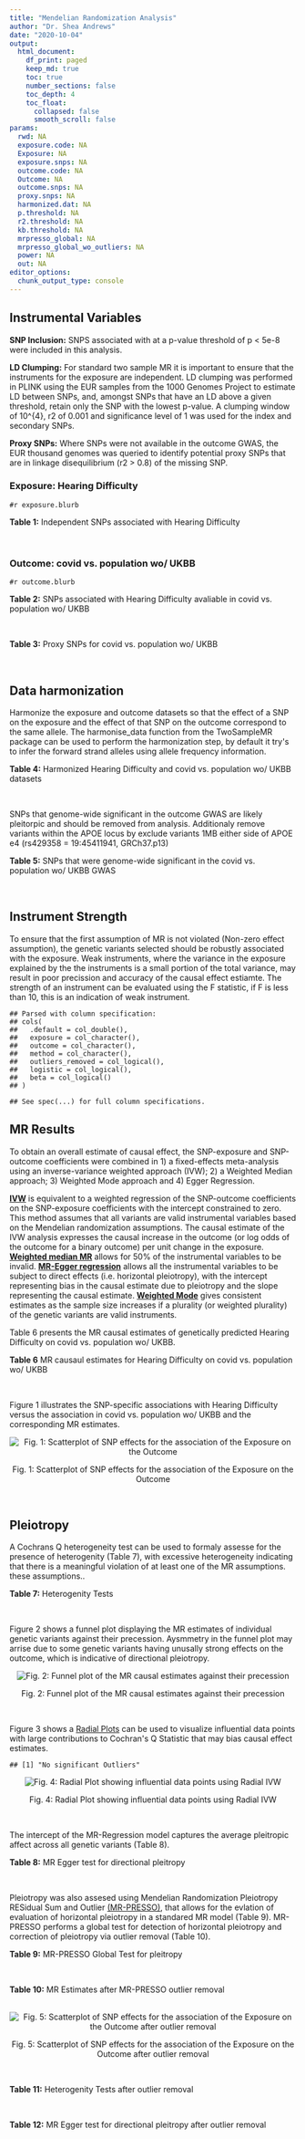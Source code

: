 ```yaml
---
title: "Mendelian Randomization Analysis"
author: "Dr. Shea Andrews"
date: "2020-10-04"
output:
  html_document:
    df_print: paged
    keep_md: true
    toc: true
    number_sections: false
    toc_depth: 4
    toc_float:
      collapsed: false
      smooth_scroll: false
params:
  rwd: NA
  exposure.code: NA
  Exposure: NA
  exposure.snps: NA
  outcome.code: NA
  Outcome: NA
  outcome.snps: NA
  proxy.snps: NA
  harmonized.dat: NA
  p.threshold: NA
  r2.threshold: NA
  kb.threshold: NA
  mrpresso_global: NA
  mrpresso_global_wo_outliers: NA
  power: NA
  out: NA
editor_options:
  chunk_output_type: console
---
```







## Instrumental Variables
**SNP Inclusion:** SNPS associated with at a p-value threshold of p < 5e-8 were included in this analysis.
<br>

**LD Clumping:** For standard two sample MR it is important to ensure that the instruments for the exposure are independent. LD clumping was performed in PLINK using the EUR samples from the 1000 Genomes Project to estimate LD between SNPs, and, amongst SNPs that have an LD above a given threshold, retain only the SNP with the lowest p-value. A clumping window of 10^{4}, r2 of 0.001 and significance level of 1 was used for the index and secondary SNPs.
<br>

**Proxy SNPs:** Where SNPs were not available in the outcome GWAS, the EUR thousand genomes was queried to identify potential proxy SNPs that are in linkage disequilibrium (r2 > 0.8) of the missing SNP.
<br>

### Exposure: Hearing Difficulty
`#r exposure.blurb`
<br>

**Table 1:** Independent SNPs associated with Hearing Difficulty
<div data-pagedtable="false">
  <script data-pagedtable-source type="application/json">
{"columns":[{"label":["SNP"],"name":[1],"type":["chr"],"align":["left"]},{"label":["CHROM"],"name":[2],"type":["dbl"],"align":["right"]},{"label":["POS"],"name":[3],"type":["dbl"],"align":["right"]},{"label":["REF"],"name":[4],"type":["chr"],"align":["left"]},{"label":["ALT"],"name":[5],"type":["chr"],"align":["left"]},{"label":["AF"],"name":[6],"type":["dbl"],"align":["right"]},{"label":["BETA"],"name":[7],"type":["dbl"],"align":["right"]},{"label":["SE"],"name":[8],"type":["dbl"],"align":["right"]},{"label":["Z"],"name":[9],"type":["dbl"],"align":["right"]},{"label":["P"],"name":[10],"type":["dbl"],"align":["right"]},{"label":["N"],"name":[11],"type":["dbl"],"align":["right"]},{"label":["TRAIT"],"name":[12],"type":["chr"],"align":["left"]}],"data":[{"1":"rs12027345","2":"1","3":"46239991","4":"G","5":"A","6":"0.432915","7":"-0.00785785","8":"0.00133184","9":"-5.90000","10":"3.6e-09","11":"250389","12":"Hearing_Difficulty"},{"1":"rs7525101","2":"1","3":"165109131","4":"C","5":"T","6":"0.440725","7":"0.00752096","8":"0.00132707","9":"5.66734","10":"1.5e-08","11":"250389","12":"Hearing_Difficulty"},{"1":"rs10927035","2":"1","3":"243703982","4":"C","5":"T","6":"0.649233","7":"0.00754234","8":"0.00138251","9":"5.45554","10":"4.9e-08","11":"250389","12":"Hearing_Difficulty"},{"1":"rs62188635","2":"2","3":"208082510","4":"C","5":"T","6":"0.545031","7":"-0.00827833","8":"0.00132906","9":"-6.22871","10":"4.7e-10","11":"250389","12":"Hearing_Difficulty"},{"1":"rs13093972","2":"3","3":"114987255","4":"A","5":"G","6":"0.448377","7":"0.00775587","8":"0.00133038","9":"5.82982","10":"5.5e-09","11":"250389","12":"Hearing_Difficulty"},{"1":"rs55853808","2":"3","3":"182053946","4":"A","5":"G","6":"0.162990","7":"0.01187470","8":"0.00180540","9":"6.57732","10":"4.8e-11","11":"250389","12":"Hearing_Difficulty"},{"1":"rs35414371","2":"4","3":"17530692","4":"T","5":"A","6":"0.132722","7":"0.01310280","8":"0.00194526","9":"6.73576","10":"1.6e-11","11":"250389","12":"Hearing_Difficulty"},{"1":"rs10475169","2":"5","3":"2555514","4":"A","5":"C","6":"0.117756","7":"0.01173770","8":"0.00204412","9":"5.74218","10":"9.3e-09","11":"250389","12":"Hearing_Difficulty"},{"1":"rs6453022","2":"5","3":"73076511","4":"C","5":"A","6":"0.500946","7":"0.01262160","8":"0.00132561","9":"9.52135","10":"1.7e-21","11":"250389","12":"Hearing_Difficulty"},{"1":"rs306574","2":"5","3":"94049523","4":"A","5":"G","6":"0.488764","7":"-0.00793561","8":"0.00131904","9":"-6.01620","10":"1.8e-09","11":"250389","12":"Hearing_Difficulty"},{"1":"rs1928176","2":"6","3":"21968899","4":"A","5":"G","6":"0.482818","7":"0.00749378","8":"0.00133347","9":"5.61976","10":"1.9e-08","11":"250389","12":"Hearing_Difficulty"},{"1":"rs13204736","2":"6","3":"32582603","4":"G","5":"A","6":"0.348495","7":"0.01146660","8":"0.00142649","9":"8.03833","10":"9.1e-16","11":"250389","12":"Hearing_Difficulty"},{"1":"rs62646255","2":"6","3":"43262303","4":"T","5":"C","6":"0.391260","7":"-0.01270780","8":"0.00135504","9":"-9.37817","10":"6.7e-21","11":"250389","12":"Hearing_Difficulty"},{"1":"rs217287","2":"6","3":"84407466","4":"C","5":"T","6":"0.440322","7":"0.00784960","8":"0.00133602","9":"5.87536","10":"4.2e-09","11":"250389","12":"Hearing_Difficulty"},{"1":"rs9493627","2":"6","3":"133789728","4":"G","5":"A","6":"0.320275","7":"0.01043660","8":"0.00141112","9":"7.39597","10":"1.4e-13","11":"250389","12":"Hearing_Difficulty"},{"1":"rs2236401","2":"6","3":"158504981","4":"C","5":"T","6":"0.514779","7":"0.00808004","8":"0.00132024","9":"6.12013","10":"9.3e-10","11":"250389","12":"Hearing_Difficulty"},{"1":"rs4947828","2":"7","3":"50805115","4":"T","5":"G","6":"0.769429","7":"0.00955408","8":"0.00156472","9":"6.10594","10":"1.0e-09","11":"250389","12":"Hearing_Difficulty"},{"1":"rs9691831","2":"7","3":"138498348","4":"A","5":"G","6":"0.584558","7":"0.00740690","8":"0.00133806","9":"5.53555","10":"3.1e-08","11":"250389","12":"Hearing_Difficulty"},{"1":"rs3890736","2":"8","3":"21532239","4":"G","5":"A","6":"0.373324","7":"0.00765762","8":"0.00136882","9":"5.59432","10":"2.2e-08","11":"250389","12":"Hearing_Difficulty"},{"1":"rs76837345","2":"8","3":"82668818","4":"A","5":"G","6":"0.069355","7":"0.01460190","8":"0.00259963","9":"5.61691","10":"1.9e-08","11":"250389","12":"Hearing_Difficulty"},{"1":"rs1962104","2":"8","3":"141635329","4":"T","5":"C","6":"0.558034","7":"0.00889466","8":"0.00133827","9":"6.64639","10":"3.0e-11","11":"250389","12":"Hearing_Difficulty"},{"1":"rs4948502","2":"10","3":"63839417","4":"T","5":"C","6":"0.426934","7":"-0.00805794","8":"0.00133835","9":"-6.02080","10":"1.7e-09","11":"250389","12":"Hearing_Difficulty"},{"1":"rs2270550","2":"10","3":"75874192","4":"T","5":"C","6":"0.547333","7":"0.00852536","8":"0.00136055","9":"6.26611","10":"3.7e-10","11":"250389","12":"Hearing_Difficulty"},{"1":"rs11596052","2":"10","3":"80520313","4":"T","5":"C","6":"0.219355","7":"-0.00900108","8":"0.00161979","9":"-5.55694","10":"2.7e-08","11":"250389","12":"Hearing_Difficulty"},{"1":"rs1097215","2":"10","3":"94787804","4":"G","5":"A","6":"0.474064","7":"-0.00798345","8":"0.00132256","9":"-6.03636","10":"1.6e-09","11":"250389","12":"Hearing_Difficulty"},{"1":"rs10901863","2":"10","3":"126812270","4":"C","5":"T","6":"0.268469","7":"0.01207640","8":"0.00153378","9":"7.87362","10":"3.4e-15","11":"250389","12":"Hearing_Difficulty"},{"1":"rs55635402","2":"11","3":"8056913","4":"A","5":"G","6":"0.194930","7":"-0.01052120","8":"0.00166935","9":"-6.30257","10":"2.9e-10","11":"250389","12":"Hearing_Difficulty"},{"1":"rs141403654","2":"11","3":"47715487","4":"A","5":"T","6":"0.015434","7":"0.03134020","8":"0.00568478","9":"5.51300","10":"3.5e-08","11":"250389","12":"Hearing_Difficulty"},{"1":"rs7951935","2":"11","3":"89030399","4":"G","5":"T","6":"0.379826","7":"0.01135240","8":"0.00136208","9":"8.33461","10":"7.8e-17","11":"250389","12":"Hearing_Difficulty"},{"1":"rs67307131","2":"11","3":"118480223","4":"T","5":"C","6":"0.346657","7":"0.00913602","8":"0.00139364","9":"6.55551","10":"5.5e-11","11":"250389","12":"Hearing_Difficulty"},{"1":"rs12552","2":"13","3":"53625781","4":"A","5":"G","6":"0.561874","7":"-0.00728153","8":"0.00133440","9":"-5.45678","10":"4.8e-08","11":"250389","12":"Hearing_Difficulty"},{"1":"rs9517282","2":"13","3":"99059183","4":"C","5":"A","6":"0.548995","7":"-0.00778367","8":"0.00133726","9":"-5.82061","10":"5.9e-09","11":"250389","12":"Hearing_Difficulty"},{"1":"rs1566129","2":"14","3":"52514912","4":"T","5":"C","6":"0.586284","7":"-0.00906457","8":"0.00134065","9":"-6.76132","10":"1.4e-11","11":"250389","12":"Hearing_Difficulty"},{"1":"rs62015206","2":"15","3":"52374075","4":"C","5":"T","6":"0.591962","7":"0.00779412","8":"0.00134988","9":"5.77394","10":"7.7e-09","11":"250389","12":"Hearing_Difficulty"},{"1":"rs62033400","2":"16","3":"53811788","4":"A","5":"G","6":"0.394446","7":"-0.00850581","8":"0.00134974","9":"-6.30181","10":"2.9e-10","11":"250389","12":"Hearing_Difficulty"},{"1":"rs12938775","2":"17","3":"2574821","4":"G","5":"A","6":"0.501932","7":"-0.00745427","8":"0.00132034","9":"-5.64572","10":"1.6e-08","11":"250389","12":"Hearing_Difficulty"},{"1":"rs17671352","2":"17","3":"7127718","4":"T","5":"C","6":"0.619033","7":"-0.00777641","8":"0.00135880","9":"-5.72300","10":"1.0e-08","11":"250389","12":"Hearing_Difficulty"},{"1":"rs4611552","2":"18","3":"52636091","4":"T","5":"C","6":"0.215352","7":"0.00885933","8":"0.00160737","9":"5.51169","10":"3.6e-08","11":"250389","12":"Hearing_Difficulty"},{"1":"rs132929","2":"22","3":"38487002","4":"G","5":"A","6":"0.413979","7":"0.00983905","8":"0.00134066","9":"7.33896","10":"2.2e-13","11":"250389","12":"Hearing_Difficulty"},{"1":"rs36062310","2":"22","3":"50988105","4":"G","5":"A","6":"0.043658","7":"0.03145420","8":"0.00322683","9":"9.74771","10":"1.9e-22","11":"250389","12":"Hearing_Difficulty"}],"options":{"columns":{"min":{},"max":[10]},"rows":{"min":[10],"max":[10]},"pages":{}}}
  </script>
</div>
<br>

### Outcome: covid vs. population wo/ UKBB
`#r outcome.blurb`
<br>

**Table 2:** SNPs associated with Hearing Difficulty avaliable in covid vs. population wo/ UKBB
<div data-pagedtable="false">
  <script data-pagedtable-source type="application/json">
{"columns":[{"label":["SNP"],"name":[1],"type":["chr"],"align":["left"]},{"label":["CHROM"],"name":[2],"type":["dbl"],"align":["right"]},{"label":["POS"],"name":[3],"type":["dbl"],"align":["right"]},{"label":["REF"],"name":[4],"type":["chr"],"align":["left"]},{"label":["ALT"],"name":[5],"type":["chr"],"align":["left"]},{"label":["AF"],"name":[6],"type":["dbl"],"align":["right"]},{"label":["BETA"],"name":[7],"type":["dbl"],"align":["right"]},{"label":["SE"],"name":[8],"type":["dbl"],"align":["right"]},{"label":["Z"],"name":[9],"type":["dbl"],"align":["right"]},{"label":["P"],"name":[10],"type":["dbl"],"align":["right"]},{"label":["N"],"name":[11],"type":["dbl"],"align":["right"]},{"label":["TRAIT"],"name":[12],"type":["chr"],"align":["left"]}],"data":[{"1":"rs12027345","2":"1","3":"46239991","4":"G","5":"A","6":"0.4854990","7":"0.01514700","8":"0.037806","9":"0.40065069","10":"0.68870","11":"8","12":"covid_vs._population__woUKBB"},{"1":"rs7525101","2":"1","3":"165109131","4":"C","5":"T","6":"0.4996360","7":"-0.05362200","8":"0.026572","9":"-2.01798886","10":"0.04359","11":"13","12":"covid_vs._population__woUKBB"},{"1":"rs10927035","2":"1","3":"243703982","4":"C","5":"T","6":"0.6367100","7":"-0.01435200","8":"0.027223","9":"-0.52720126","10":"0.59800","11":"14","12":"covid_vs._population__woUKBB"},{"1":"rs62188635","2":"2","3":"208082510","4":"C","5":"T","6":"0.5224300","7":"-0.03266200","8":"0.031403","9":"-1.04009171","10":"0.29830","11":"13","12":"covid_vs._population__woUKBB"},{"1":"rs13093972","2":"3","3":"114987255","4":"A","5":"G","6":"0.4108570","7":"-0.01624600","8":"0.027517","9":"-0.59039866","10":"0.55490","11":"14","12":"covid_vs._population__woUKBB"},{"1":"rs55853808","2":"3","3":"182053946","4":"A","5":"G","6":"0.1705880","7":"-0.00220910","8":"0.039972","9":"-0.05526619","10":"0.95590","11":"13","12":"covid_vs._population__woUKBB"},{"1":"rs35414371","2":"4","3":"17530692","4":"T","5":"A","6":"0.1412190","7":"0.02966400","8":"0.053733","9":"0.55206298","10":"0.58090","11":"12","12":"covid_vs._population__woUKBB"},{"1":"rs10475169","2":"5","3":"2555514","4":"A","5":"C","6":"0.1267220","7":"0.05204800","8":"0.039277","9":"1.32515212","10":"0.18510","11":"13","12":"covid_vs._population__woUKBB"},{"1":"rs6453022","2":"5","3":"73076511","4":"C","5":"A","6":"0.4778560","7":"0.00060124","8":"0.026270","9":"0.02288694","10":"0.98170","11":"14","12":"covid_vs._population__woUKBB"},{"1":"rs306574","2":"5","3":"94049523","4":"A","5":"G","6":"0.5050870","7":"-0.06722800","8":"0.026626","9":"-2.52490047","10":"0.01157","11":"14","12":"covid_vs._population__woUKBB"},{"1":"rs1928176","2":"6","3":"21968899","4":"A","5":"G","6":"0.4958200","7":"0.00209280","8":"0.027270","9":"0.07674367","10":"0.93880","11":"14","12":"covid_vs._population__woUKBB"},{"1":"rs13204736","2":"6","3":"32582603","4":"G","5":"A","6":"0.3349780","7":"0.04211200","8":"0.068671","9":"0.61324285","10":"0.53970","11":"4","12":"covid_vs._population__woUKBB"},{"1":"rs217287","2":"6","3":"84407466","4":"C","5":"T","6":"0.4604360","7":"-0.01792000","8":"0.027765","9":"-0.64541689","10":"0.51870","11":"13","12":"covid_vs._population__woUKBB"},{"1":"rs9493627","2":"6","3":"133789728","4":"G","5":"A","6":"0.2959260","7":"-0.00217700","8":"0.028224","9":"-0.07713294","10":"0.93850","11":"13","12":"covid_vs._population__woUKBB"},{"1":"rs2236401","2":"6","3":"158504981","4":"C","5":"T","6":"0.5009110","7":"0.01775600","8":"0.026419","9":"0.67209205","10":"0.50150","11":"14","12":"covid_vs._population__woUKBB"},{"1":"rs4947828","2":"7","3":"50805115","4":"T","5":"G","6":"0.7703340","7":"0.03328200","8":"0.040808","9":"0.81557538","10":"0.41470","11":"11","12":"covid_vs._population__woUKBB"},{"1":"rs9691831","2":"7","3":"138498348","4":"A","5":"G","6":"0.5593970","7":"0.01853800","8":"0.026998","9":"0.68664346","10":"0.49230","11":"14","12":"covid_vs._population__woUKBB"},{"1":"rs3890736","2":"8","3":"21532239","4":"G","5":"A","6":"0.3991260","7":"0.01750000","8":"0.026860","9":"0.65152643","10":"0.51470","11":"14","12":"covid_vs._population__woUKBB"},{"1":"rs76837345","2":"8","3":"82668818","4":"A","5":"G","6":"0.0622279","7":"0.05181500","8":"0.052101","9":"0.99451066","10":"0.32000","11":"14","12":"covid_vs._population__woUKBB"},{"1":"rs1962104","2":"8","3":"141635329","4":"T","5":"C","6":"0.5390340","7":"0.03677600","8":"0.026901","9":"1.36708673","10":"0.17160","11":"14","12":"covid_vs._population__woUKBB"},{"1":"rs4948502","2":"10","3":"63839417","4":"T","5":"C","6":"0.4102470","7":"0.01486700","8":"0.026878","9":"0.55312895","10":"0.58020","11":"14","12":"covid_vs._population__woUKBB"},{"1":"rs11596052","2":"10","3":"80520313","4":"T","5":"C","6":"0.2030170","7":"-0.00202690","8":"0.032598","9":"-0.06217866","10":"0.95040","11":"14","12":"covid_vs._population__woUKBB"},{"1":"rs1097215","2":"10","3":"94787804","4":"G","5":"A","6":"0.4557540","7":"-0.03911800","8":"0.026840","9":"-1.45745156","10":"0.14500","11":"14","12":"covid_vs._population__woUKBB"},{"1":"rs10901863","2":"10","3":"126812270","4":"C","5":"T","6":"0.2673950","7":"-0.03235900","8":"0.031254","9":"-1.03535547","10":"0.30050","11":"13","12":"covid_vs._population__woUKBB"},{"1":"rs55635402","2":"11","3":"8056913","4":"A","5":"G","6":"0.2189440","7":"-0.02733200","8":"0.034132","9":"-0.80077347","10":"0.42330","11":"14","12":"covid_vs._population__woUKBB"},{"1":"rs141403654","2":"11","3":"47715487","4":"A","5":"T","6":"0.0187273","7":"0.10049000","8":"0.114340","9":"0.87887004","10":"0.37950","11":"9","12":"covid_vs._population__woUKBB"},{"1":"rs7951935","2":"11","3":"89030399","4":"G","5":"T","6":"0.3563360","7":"-0.00316390","8":"0.033396","9":"-0.09473889","10":"0.92450","11":"12","12":"covid_vs._population__woUKBB"},{"1":"rs67307131","2":"11","3":"118480223","4":"T","5":"C","6":"0.3026160","7":"0.00130130","8":"0.036643","9":"0.03551292","10":"0.97170","11":"10","12":"covid_vs._population__woUKBB"},{"1":"rs12552","2":"13","3":"53625781","4":"A","5":"G","6":"0.5894220","7":"-0.03732900","8":"0.026705","9":"-1.39782812","10":"0.16220","11":"14","12":"covid_vs._population__woUKBB"},{"1":"rs9517282","2":"13","3":"99059183","4":"C","5":"A","6":"0.5098150","7":"-0.00662440","8":"0.026888","9":"-0.24637013","10":"0.80540","11":"14","12":"covid_vs._population__woUKBB"},{"1":"rs1566129","2":"14","3":"52514912","4":"T","5":"C","6":"0.6424680","7":"0.03766900","8":"0.026823","9":"1.40435447","10":"0.16020","11":"14","12":"covid_vs._population__woUKBB"},{"1":"rs62015206","2":"15","3":"52374075","4":"C","5":"T","6":"0.5441540","7":"0.04954100","8":"0.027677","9":"1.78997001","10":"0.07346","11":"13","12":"covid_vs._population__woUKBB"},{"1":"rs62033400","2":"16","3":"53811788","4":"A","5":"G","6":"0.4346170","7":"-0.00469460","8":"0.026657","9":"-0.17611134","10":"0.86020","11":"14","12":"covid_vs._population__woUKBB"},{"1":"rs12938775","2":"17","3":"2574821","4":"G","5":"A","6":"0.4756990","7":"0.02210200","8":"0.029296","9":"0.75443747","10":"0.45060","11":"12","12":"covid_vs._population__woUKBB"},{"1":"rs17671352","2":"17","3":"7127718","4":"T","5":"C","6":"0.6500000","7":"-0.00099644","8":"0.027615","9":"-0.03608329","10":"0.97120","11":"14","12":"covid_vs._population__woUKBB"},{"1":"rs4611552","2":"18","3":"52636091","4":"T","5":"C","6":"0.2356680","7":"0.00877130","8":"0.032651","9":"0.26863802","10":"0.78820","11":"13","12":"covid_vs._population__woUKBB"},{"1":"rs132929","2":"22","3":"38487002","4":"G","5":"A","6":"0.4360700","7":"-0.01029500","8":"0.026924","9":"-0.38237260","10":"0.70220","11":"14","12":"covid_vs._population__woUKBB"},{"1":"rs36062310","2":"22","3":"50988105","4":"G","5":"A","6":"0.0345832","7":"0.09488700","8":"0.078858","9":"1.20326409","10":"0.22890","11":"10","12":"covid_vs._population__woUKBB"},{"1":"rs62646255","2":"NA","3":"NA","4":"NA","5":"NA","6":"NA","7":"NA","8":"NA","9":"NA","10":"NA","11":"NA","12":"NA"},{"1":"rs2270550","2":"NA","3":"NA","4":"NA","5":"NA","6":"NA","7":"NA","8":"NA","9":"NA","10":"NA","11":"NA","12":"NA"}],"options":{"columns":{"min":{},"max":[10]},"rows":{"min":[10],"max":[10]},"pages":{}}}
  </script>
</div>
<br>

**Table 3:** Proxy SNPs for covid vs. population wo/ UKBB
<div data-pagedtable="false">
  <script data-pagedtable-source type="application/json">
{"columns":[{"label":["target_snp"],"name":[1],"type":["chr"],"align":["left"]},{"label":["proxy_snp"],"name":[2],"type":["chr"],"align":["left"]},{"label":["ld.r2"],"name":[3],"type":["dbl"],"align":["right"]},{"label":["Dprime"],"name":[4],"type":["dbl"],"align":["right"]},{"label":["PHASE"],"name":[5],"type":["chr"],"align":["left"]},{"label":["X12"],"name":[6],"type":["lgl"],"align":["right"]},{"label":["CHROM"],"name":[7],"type":["dbl"],"align":["right"]},{"label":["POS"],"name":[8],"type":["dbl"],"align":["right"]},{"label":["REF.proxy"],"name":[9],"type":["chr"],"align":["left"]},{"label":["ALT.proxy"],"name":[10],"type":["chr"],"align":["left"]},{"label":["AF"],"name":[11],"type":["dbl"],"align":["right"]},{"label":["BETA"],"name":[12],"type":["dbl"],"align":["right"]},{"label":["SE"],"name":[13],"type":["dbl"],"align":["right"]},{"label":["Z"],"name":[14],"type":["dbl"],"align":["right"]},{"label":["P"],"name":[15],"type":["dbl"],"align":["right"]},{"label":["N"],"name":[16],"type":["dbl"],"align":["right"]},{"label":["TRAIT"],"name":[17],"type":["chr"],"align":["left"]},{"label":["ref"],"name":[18],"type":["chr"],"align":["left"]},{"label":["ref.proxy"],"name":[19],"type":["chr"],"align":["left"]},{"label":["alt"],"name":[20],"type":["chr"],"align":["left"]},{"label":["alt.proxy"],"name":[21],"type":["chr"],"align":["left"]},{"label":["ALT"],"name":[22],"type":["chr"],"align":["left"]},{"label":["REF"],"name":[23],"type":["lgl"],"align":["right"]},{"label":["proxy.outcome"],"name":[24],"type":["lgl"],"align":["right"]}],"data":[{"1":"rs62646255","2":"rs62415385","3":"0.975788","4":"0.995882","5":"CT/TA","6":"NA","7":"6","8":"43262458","9":"A","10":"T","11":"0.406537","12":"0.0019335","13":"0.027439","14":"0.0704654","15":"0.9438","16":"12","17":"covid_vs._population__woUKBB","18":"C","19":"T","20":"T","21":"A","22":"C","23":"TRUE","24":"TRUE"},{"1":"rs2270550","2":"rs2131957","3":"0.856412","4":"0.982009","5":"TC/CA","6":"NA","7":"10","8":"75866929","9":"C","10":"A","11":"0.570389","12":"0.0369120","13":"0.027112","14":"1.3614636","15":"0.1734","16":"14","17":"covid_vs._population__woUKBB","18":"T","19":"C","20":"C","21":"A","22":"C","23":"TRUE","24":"TRUE"}],"options":{"columns":{"min":{},"max":[10]},"rows":{"min":[10],"max":[10]},"pages":{}}}
  </script>
</div>
<br>

## Data harmonization
Harmonize the exposure and outcome datasets so that the effect of a SNP on the exposure and the effect of that SNP on the outcome correspond to the same allele. The harmonise_data function from the TwoSampleMR package can be used to perform the harmonization step, by default it try's to infer the forward strand alleles using allele frequency information.
<br>

**Table 4:** Harmonized Hearing Difficulty and covid vs. population wo/ UKBB datasets
<div data-pagedtable="false">
  <script data-pagedtable-source type="application/json">
{"columns":[{"label":["SNP"],"name":[1],"type":["chr"],"align":["left"]},{"label":["effect_allele.exposure"],"name":[2],"type":["chr"],"align":["left"]},{"label":["other_allele.exposure"],"name":[3],"type":["chr"],"align":["left"]},{"label":["effect_allele.outcome"],"name":[4],"type":["chr"],"align":["left"]},{"label":["other_allele.outcome"],"name":[5],"type":["chr"],"align":["left"]},{"label":["beta.exposure"],"name":[6],"type":["dbl"],"align":["right"]},{"label":["beta.outcome"],"name":[7],"type":["dbl"],"align":["right"]},{"label":["eaf.exposure"],"name":[8],"type":["dbl"],"align":["right"]},{"label":["eaf.outcome"],"name":[9],"type":["dbl"],"align":["right"]},{"label":["remove"],"name":[10],"type":["lgl"],"align":["right"]},{"label":["palindromic"],"name":[11],"type":["lgl"],"align":["right"]},{"label":["ambiguous"],"name":[12],"type":["lgl"],"align":["right"]},{"label":["id.outcome"],"name":[13],"type":["chr"],"align":["left"]},{"label":["chr.outcome"],"name":[14],"type":["dbl"],"align":["right"]},{"label":["pos.outcome"],"name":[15],"type":["dbl"],"align":["right"]},{"label":["se.outcome"],"name":[16],"type":["dbl"],"align":["right"]},{"label":["z.outcome"],"name":[17],"type":["dbl"],"align":["right"]},{"label":["pval.outcome"],"name":[18],"type":["dbl"],"align":["right"]},{"label":["samplesize.outcome"],"name":[19],"type":["dbl"],"align":["right"]},{"label":["outcome"],"name":[20],"type":["chr"],"align":["left"]},{"label":["mr_keep.outcome"],"name":[21],"type":["lgl"],"align":["right"]},{"label":["pval_origin.outcome"],"name":[22],"type":["chr"],"align":["left"]},{"label":["chr.exposure"],"name":[23],"type":["dbl"],"align":["right"]},{"label":["pos.exposure"],"name":[24],"type":["dbl"],"align":["right"]},{"label":["se.exposure"],"name":[25],"type":["dbl"],"align":["right"]},{"label":["z.exposure"],"name":[26],"type":["dbl"],"align":["right"]},{"label":["pval.exposure"],"name":[27],"type":["dbl"],"align":["right"]},{"label":["samplesize.exposure"],"name":[28],"type":["dbl"],"align":["right"]},{"label":["exposure"],"name":[29],"type":["chr"],"align":["left"]},{"label":["mr_keep.exposure"],"name":[30],"type":["lgl"],"align":["right"]},{"label":["pval_origin.exposure"],"name":[31],"type":["chr"],"align":["left"]},{"label":["id.exposure"],"name":[32],"type":["chr"],"align":["left"]},{"label":["action"],"name":[33],"type":["dbl"],"align":["right"]},{"label":["mr_keep"],"name":[34],"type":["lgl"],"align":["right"]},{"label":["pt"],"name":[35],"type":["dbl"],"align":["right"]},{"label":["pleitropy_keep"],"name":[36],"type":["lgl"],"align":["right"]},{"label":["mrpresso_RSSobs"],"name":[37],"type":["lgl"],"align":["right"]},{"label":["mrpresso_pval"],"name":[38],"type":["lgl"],"align":["right"]},{"label":["mrpresso_keep"],"name":[39],"type":["lgl"],"align":["right"]}],"data":[{"1":"rs10475169","2":"C","3":"A","4":"C","5":"A","6":"0.01173770","7":"0.05204800","8":"0.117756","9":"0.1267220","10":"FALSE","11":"FALSE","12":"FALSE","13":"6MQvRt","14":"5","15":"2555514","16":"0.039277","17":"1.32515212","18":"0.18510","19":"13","20":"covidhgi2020anaC2v2woUKBB","21":"TRUE","22":"reported","23":"5","24":"2555514","25":"0.00204412","26":"5.74218","27":"9.3e-09","28":"250389","29":"Wells2019hdiff","30":"TRUE","31":"reported","32":"29mYcl","33":"2","34":"TRUE","35":"5e-08","36":"TRUE","37":"NA","38":"NA","39":"TRUE"},{"1":"rs10901863","2":"T","3":"C","4":"T","5":"C","6":"0.01207640","7":"-0.03235900","8":"0.268469","9":"0.2673950","10":"FALSE","11":"FALSE","12":"FALSE","13":"6MQvRt","14":"10","15":"126812270","16":"0.031254","17":"-1.03535547","18":"0.30050","19":"13","20":"covidhgi2020anaC2v2woUKBB","21":"TRUE","22":"reported","23":"10","24":"126812270","25":"0.00153378","26":"7.87362","27":"3.4e-15","28":"250389","29":"Wells2019hdiff","30":"TRUE","31":"reported","32":"29mYcl","33":"2","34":"TRUE","35":"5e-08","36":"TRUE","37":"NA","38":"NA","39":"TRUE"},{"1":"rs10927035","2":"T","3":"C","4":"T","5":"C","6":"0.00754234","7":"-0.01435200","8":"0.649233","9":"0.6367100","10":"FALSE","11":"FALSE","12":"FALSE","13":"6MQvRt","14":"1","15":"243703982","16":"0.027223","17":"-0.52720126","18":"0.59800","19":"14","20":"covidhgi2020anaC2v2woUKBB","21":"TRUE","22":"reported","23":"1","24":"243703982","25":"0.00138251","26":"5.45554","27":"4.9e-08","28":"250389","29":"Wells2019hdiff","30":"TRUE","31":"reported","32":"29mYcl","33":"2","34":"TRUE","35":"5e-08","36":"TRUE","37":"NA","38":"NA","39":"TRUE"},{"1":"rs1097215","2":"A","3":"G","4":"A","5":"G","6":"-0.00798345","7":"-0.03911800","8":"0.474064","9":"0.4557540","10":"FALSE","11":"FALSE","12":"FALSE","13":"6MQvRt","14":"10","15":"94787804","16":"0.026840","17":"-1.45745156","18":"0.14500","19":"14","20":"covidhgi2020anaC2v2woUKBB","21":"TRUE","22":"reported","23":"10","24":"94787804","25":"0.00132256","26":"-6.03636","27":"1.6e-09","28":"250389","29":"Wells2019hdiff","30":"TRUE","31":"reported","32":"29mYcl","33":"2","34":"TRUE","35":"5e-08","36":"TRUE","37":"NA","38":"NA","39":"TRUE"},{"1":"rs11596052","2":"C","3":"T","4":"C","5":"T","6":"-0.00900108","7":"-0.00202690","8":"0.219355","9":"0.2030170","10":"FALSE","11":"FALSE","12":"FALSE","13":"6MQvRt","14":"10","15":"80520313","16":"0.032598","17":"-0.06217866","18":"0.95040","19":"14","20":"covidhgi2020anaC2v2woUKBB","21":"TRUE","22":"reported","23":"10","24":"80520313","25":"0.00161979","26":"-5.55694","27":"2.7e-08","28":"250389","29":"Wells2019hdiff","30":"TRUE","31":"reported","32":"29mYcl","33":"2","34":"TRUE","35":"5e-08","36":"TRUE","37":"NA","38":"NA","39":"TRUE"},{"1":"rs12027345","2":"A","3":"G","4":"A","5":"G","6":"-0.00785785","7":"0.01514700","8":"0.432915","9":"0.4854990","10":"FALSE","11":"FALSE","12":"FALSE","13":"6MQvRt","14":"1","15":"46239991","16":"0.037806","17":"0.40065069","18":"0.68870","19":"8","20":"covidhgi2020anaC2v2woUKBB","21":"TRUE","22":"reported","23":"1","24":"46239991","25":"0.00133184","26":"-5.90000","27":"3.6e-09","28":"250389","29":"Wells2019hdiff","30":"TRUE","31":"reported","32":"29mYcl","33":"2","34":"TRUE","35":"5e-08","36":"TRUE","37":"NA","38":"NA","39":"TRUE"},{"1":"rs12552","2":"G","3":"A","4":"G","5":"A","6":"-0.00728153","7":"-0.03732900","8":"0.561874","9":"0.5894220","10":"FALSE","11":"FALSE","12":"FALSE","13":"6MQvRt","14":"13","15":"53625781","16":"0.026705","17":"-1.39782812","18":"0.16220","19":"14","20":"covidhgi2020anaC2v2woUKBB","21":"TRUE","22":"reported","23":"13","24":"53625781","25":"0.00133440","26":"-5.45678","27":"4.8e-08","28":"250389","29":"Wells2019hdiff","30":"TRUE","31":"reported","32":"29mYcl","33":"2","34":"TRUE","35":"5e-08","36":"TRUE","37":"NA","38":"NA","39":"TRUE"},{"1":"rs12938775","2":"A","3":"G","4":"A","5":"G","6":"-0.00745427","7":"0.02210200","8":"0.501932","9":"0.4756990","10":"FALSE","11":"FALSE","12":"FALSE","13":"6MQvRt","14":"17","15":"2574821","16":"0.029296","17":"0.75443747","18":"0.45060","19":"12","20":"covidhgi2020anaC2v2woUKBB","21":"TRUE","22":"reported","23":"17","24":"2574821","25":"0.00132034","26":"-5.64572","27":"1.6e-08","28":"250389","29":"Wells2019hdiff","30":"TRUE","31":"reported","32":"29mYcl","33":"2","34":"TRUE","35":"5e-08","36":"TRUE","37":"NA","38":"NA","39":"TRUE"},{"1":"rs13093972","2":"G","3":"A","4":"G","5":"A","6":"0.00775587","7":"-0.01624600","8":"0.448377","9":"0.4108570","10":"FALSE","11":"FALSE","12":"FALSE","13":"6MQvRt","14":"3","15":"114987255","16":"0.027517","17":"-0.59039866","18":"0.55490","19":"14","20":"covidhgi2020anaC2v2woUKBB","21":"TRUE","22":"reported","23":"3","24":"114987255","25":"0.00133038","26":"5.82982","27":"5.5e-09","28":"250389","29":"Wells2019hdiff","30":"TRUE","31":"reported","32":"29mYcl","33":"2","34":"TRUE","35":"5e-08","36":"TRUE","37":"NA","38":"NA","39":"TRUE"},{"1":"rs13204736","2":"A","3":"G","4":"A","5":"G","6":"0.01146660","7":"0.04211200","8":"0.348495","9":"0.3349780","10":"FALSE","11":"FALSE","12":"FALSE","13":"6MQvRt","14":"6","15":"32582603","16":"0.068671","17":"0.61324285","18":"0.53970","19":"4","20":"covidhgi2020anaC2v2woUKBB","21":"TRUE","22":"reported","23":"6","24":"32582603","25":"0.00142649","26":"8.03833","27":"9.1e-16","28":"250389","29":"Wells2019hdiff","30":"TRUE","31":"reported","32":"29mYcl","33":"2","34":"TRUE","35":"5e-08","36":"TRUE","37":"NA","38":"NA","39":"TRUE"},{"1":"rs132929","2":"A","3":"G","4":"A","5":"G","6":"0.00983905","7":"-0.01029500","8":"0.413979","9":"0.4360700","10":"FALSE","11":"FALSE","12":"FALSE","13":"6MQvRt","14":"22","15":"38487002","16":"0.026924","17":"-0.38237260","18":"0.70220","19":"14","20":"covidhgi2020anaC2v2woUKBB","21":"TRUE","22":"reported","23":"22","24":"38487002","25":"0.00134066","26":"7.33896","27":"2.2e-13","28":"250389","29":"Wells2019hdiff","30":"TRUE","31":"reported","32":"29mYcl","33":"2","34":"TRUE","35":"5e-08","36":"TRUE","37":"NA","38":"NA","39":"TRUE"},{"1":"rs141403654","2":"T","3":"A","4":"T","5":"A","6":"0.03134020","7":"0.10049000","8":"0.015434","9":"0.0187273","10":"FALSE","11":"TRUE","12":"FALSE","13":"6MQvRt","14":"11","15":"47715487","16":"0.114340","17":"0.87887004","18":"0.37950","19":"9","20":"covidhgi2020anaC2v2woUKBB","21":"TRUE","22":"reported","23":"11","24":"47715487","25":"0.00568478","26":"5.51300","27":"3.5e-08","28":"250389","29":"Wells2019hdiff","30":"TRUE","31":"reported","32":"29mYcl","33":"2","34":"TRUE","35":"5e-08","36":"TRUE","37":"NA","38":"NA","39":"TRUE"},{"1":"rs1566129","2":"C","3":"T","4":"C","5":"T","6":"-0.00906457","7":"0.03766900","8":"0.586284","9":"0.6424680","10":"FALSE","11":"FALSE","12":"FALSE","13":"6MQvRt","14":"14","15":"52514912","16":"0.026823","17":"1.40435447","18":"0.16020","19":"14","20":"covidhgi2020anaC2v2woUKBB","21":"TRUE","22":"reported","23":"14","24":"52514912","25":"0.00134065","26":"-6.76132","27":"1.4e-11","28":"250389","29":"Wells2019hdiff","30":"TRUE","31":"reported","32":"29mYcl","33":"2","34":"TRUE","35":"5e-08","36":"TRUE","37":"NA","38":"NA","39":"TRUE"},{"1":"rs17671352","2":"C","3":"T","4":"C","5":"T","6":"-0.00777641","7":"-0.00099644","8":"0.619033","9":"0.6500000","10":"FALSE","11":"FALSE","12":"FALSE","13":"6MQvRt","14":"17","15":"7127718","16":"0.027615","17":"-0.03608329","18":"0.97120","19":"14","20":"covidhgi2020anaC2v2woUKBB","21":"TRUE","22":"reported","23":"17","24":"7127718","25":"0.00135880","26":"-5.72300","27":"1.0e-08","28":"250389","29":"Wells2019hdiff","30":"TRUE","31":"reported","32":"29mYcl","33":"2","34":"TRUE","35":"5e-08","36":"TRUE","37":"NA","38":"NA","39":"TRUE"},{"1":"rs1928176","2":"G","3":"A","4":"G","5":"A","6":"0.00749378","7":"0.00209280","8":"0.482818","9":"0.4958200","10":"FALSE","11":"FALSE","12":"FALSE","13":"6MQvRt","14":"6","15":"21968899","16":"0.027270","17":"0.07674367","18":"0.93880","19":"14","20":"covidhgi2020anaC2v2woUKBB","21":"TRUE","22":"reported","23":"6","24":"21968899","25":"0.00133347","26":"5.61976","27":"1.9e-08","28":"250389","29":"Wells2019hdiff","30":"TRUE","31":"reported","32":"29mYcl","33":"2","34":"TRUE","35":"5e-08","36":"TRUE","37":"NA","38":"NA","39":"TRUE"},{"1":"rs1962104","2":"C","3":"T","4":"C","5":"T","6":"0.00889466","7":"0.03677600","8":"0.558034","9":"0.5390340","10":"FALSE","11":"FALSE","12":"FALSE","13":"6MQvRt","14":"8","15":"141635329","16":"0.026901","17":"1.36708673","18":"0.17160","19":"14","20":"covidhgi2020anaC2v2woUKBB","21":"TRUE","22":"reported","23":"8","24":"141635329","25":"0.00133827","26":"6.64639","27":"3.0e-11","28":"250389","29":"Wells2019hdiff","30":"TRUE","31":"reported","32":"29mYcl","33":"2","34":"TRUE","35":"5e-08","36":"TRUE","37":"NA","38":"NA","39":"TRUE"},{"1":"rs217287","2":"T","3":"C","4":"T","5":"C","6":"0.00784960","7":"-0.01792000","8":"0.440322","9":"0.4604360","10":"FALSE","11":"FALSE","12":"FALSE","13":"6MQvRt","14":"6","15":"84407466","16":"0.027765","17":"-0.64541689","18":"0.51870","19":"13","20":"covidhgi2020anaC2v2woUKBB","21":"TRUE","22":"reported","23":"6","24":"84407466","25":"0.00133602","26":"5.87536","27":"4.2e-09","28":"250389","29":"Wells2019hdiff","30":"TRUE","31":"reported","32":"29mYcl","33":"2","34":"TRUE","35":"5e-08","36":"TRUE","37":"NA","38":"NA","39":"TRUE"},{"1":"rs2236401","2":"T","3":"C","4":"T","5":"C","6":"0.00808004","7":"0.01775600","8":"0.514779","9":"0.5009110","10":"FALSE","11":"FALSE","12":"FALSE","13":"6MQvRt","14":"6","15":"158504981","16":"0.026419","17":"0.67209205","18":"0.50150","19":"14","20":"covidhgi2020anaC2v2woUKBB","21":"TRUE","22":"reported","23":"6","24":"158504981","25":"0.00132024","26":"6.12013","27":"9.3e-10","28":"250389","29":"Wells2019hdiff","30":"TRUE","31":"reported","32":"29mYcl","33":"2","34":"TRUE","35":"5e-08","36":"TRUE","37":"NA","38":"NA","39":"TRUE"},{"1":"rs2270550","2":"C","3":"T","4":"C","5":"T","6":"0.00852536","7":"0.03691200","8":"0.547333","9":"0.5703890","10":"FALSE","11":"FALSE","12":"FALSE","13":"6MQvRt","14":"10","15":"75866929","16":"0.027112","17":"1.36146356","18":"0.17340","19":"14","20":"covidhgi2020anaC2v2woUKBB","21":"TRUE","22":"reported","23":"10","24":"75874192","25":"0.00136055","26":"6.26611","27":"3.7e-10","28":"250389","29":"Wells2019hdiff","30":"TRUE","31":"reported","32":"29mYcl","33":"2","34":"TRUE","35":"5e-08","36":"TRUE","37":"NA","38":"NA","39":"TRUE"},{"1":"rs306574","2":"G","3":"A","4":"G","5":"A","6":"-0.00793561","7":"-0.06722800","8":"0.488764","9":"0.5050870","10":"FALSE","11":"FALSE","12":"FALSE","13":"6MQvRt","14":"5","15":"94049523","16":"0.026626","17":"-2.52490047","18":"0.01157","19":"14","20":"covidhgi2020anaC2v2woUKBB","21":"TRUE","22":"reported","23":"5","24":"94049523","25":"0.00131904","26":"-6.01620","27":"1.8e-09","28":"250389","29":"Wells2019hdiff","30":"TRUE","31":"reported","32":"29mYcl","33":"2","34":"TRUE","35":"5e-08","36":"TRUE","37":"NA","38":"NA","39":"TRUE"},{"1":"rs35414371","2":"A","3":"T","4":"A","5":"T","6":"0.01310280","7":"0.02966400","8":"0.132722","9":"0.1412190","10":"FALSE","11":"TRUE","12":"FALSE","13":"6MQvRt","14":"4","15":"17530692","16":"0.053733","17":"0.55206298","18":"0.58090","19":"12","20":"covidhgi2020anaC2v2woUKBB","21":"TRUE","22":"reported","23":"4","24":"17530692","25":"0.00194526","26":"6.73576","27":"1.6e-11","28":"250389","29":"Wells2019hdiff","30":"TRUE","31":"reported","32":"29mYcl","33":"2","34":"TRUE","35":"5e-08","36":"TRUE","37":"NA","38":"NA","39":"TRUE"},{"1":"rs36062310","2":"A","3":"G","4":"A","5":"G","6":"0.03145420","7":"0.09488700","8":"0.043658","9":"0.0345832","10":"FALSE","11":"FALSE","12":"FALSE","13":"6MQvRt","14":"22","15":"50988105","16":"0.078858","17":"1.20326409","18":"0.22890","19":"10","20":"covidhgi2020anaC2v2woUKBB","21":"TRUE","22":"reported","23":"22","24":"50988105","25":"0.00322683","26":"9.74771","27":"1.9e-22","28":"250389","29":"Wells2019hdiff","30":"TRUE","31":"reported","32":"29mYcl","33":"2","34":"TRUE","35":"5e-08","36":"TRUE","37":"NA","38":"NA","39":"TRUE"},{"1":"rs3890736","2":"A","3":"G","4":"A","5":"G","6":"0.00765762","7":"0.01750000","8":"0.373324","9":"0.3991260","10":"FALSE","11":"FALSE","12":"FALSE","13":"6MQvRt","14":"8","15":"21532239","16":"0.026860","17":"0.65152643","18":"0.51470","19":"14","20":"covidhgi2020anaC2v2woUKBB","21":"TRUE","22":"reported","23":"8","24":"21532239","25":"0.00136882","26":"5.59432","27":"2.2e-08","28":"250389","29":"Wells2019hdiff","30":"TRUE","31":"reported","32":"29mYcl","33":"2","34":"TRUE","35":"5e-08","36":"TRUE","37":"NA","38":"NA","39":"TRUE"},{"1":"rs4611552","2":"C","3":"T","4":"C","5":"T","6":"0.00885933","7":"0.00877130","8":"0.215352","9":"0.2356680","10":"FALSE","11":"FALSE","12":"FALSE","13":"6MQvRt","14":"18","15":"52636091","16":"0.032651","17":"0.26863802","18":"0.78820","19":"13","20":"covidhgi2020anaC2v2woUKBB","21":"TRUE","22":"reported","23":"18","24":"52636091","25":"0.00160737","26":"5.51169","27":"3.6e-08","28":"250389","29":"Wells2019hdiff","30":"TRUE","31":"reported","32":"29mYcl","33":"2","34":"TRUE","35":"5e-08","36":"TRUE","37":"NA","38":"NA","39":"TRUE"},{"1":"rs4947828","2":"G","3":"T","4":"G","5":"T","6":"0.00955408","7":"0.03328200","8":"0.769429","9":"0.7703340","10":"FALSE","11":"FALSE","12":"FALSE","13":"6MQvRt","14":"7","15":"50805115","16":"0.040808","17":"0.81557538","18":"0.41470","19":"11","20":"covidhgi2020anaC2v2woUKBB","21":"TRUE","22":"reported","23":"7","24":"50805115","25":"0.00156472","26":"6.10594","27":"1.0e-09","28":"250389","29":"Wells2019hdiff","30":"TRUE","31":"reported","32":"29mYcl","33":"2","34":"TRUE","35":"5e-08","36":"TRUE","37":"NA","38":"NA","39":"TRUE"},{"1":"rs4948502","2":"C","3":"T","4":"C","5":"T","6":"-0.00805794","7":"0.01486700","8":"0.426934","9":"0.4102470","10":"FALSE","11":"FALSE","12":"FALSE","13":"6MQvRt","14":"10","15":"63839417","16":"0.026878","17":"0.55312895","18":"0.58020","19":"14","20":"covidhgi2020anaC2v2woUKBB","21":"TRUE","22":"reported","23":"10","24":"63839417","25":"0.00133835","26":"-6.02080","27":"1.7e-09","28":"250389","29":"Wells2019hdiff","30":"TRUE","31":"reported","32":"29mYcl","33":"2","34":"TRUE","35":"5e-08","36":"TRUE","37":"NA","38":"NA","39":"TRUE"},{"1":"rs55635402","2":"G","3":"A","4":"G","5":"A","6":"-0.01052120","7":"-0.02733200","8":"0.194930","9":"0.2189440","10":"FALSE","11":"FALSE","12":"FALSE","13":"6MQvRt","14":"11","15":"8056913","16":"0.034132","17":"-0.80077347","18":"0.42330","19":"14","20":"covidhgi2020anaC2v2woUKBB","21":"TRUE","22":"reported","23":"11","24":"8056913","25":"0.00166935","26":"-6.30257","27":"2.9e-10","28":"250389","29":"Wells2019hdiff","30":"TRUE","31":"reported","32":"29mYcl","33":"2","34":"TRUE","35":"5e-08","36":"TRUE","37":"NA","38":"NA","39":"TRUE"},{"1":"rs55853808","2":"G","3":"A","4":"G","5":"A","6":"0.01187470","7":"-0.00220910","8":"0.162990","9":"0.1705880","10":"FALSE","11":"FALSE","12":"FALSE","13":"6MQvRt","14":"3","15":"182053946","16":"0.039972","17":"-0.05526619","18":"0.95590","19":"13","20":"covidhgi2020anaC2v2woUKBB","21":"TRUE","22":"reported","23":"3","24":"182053946","25":"0.00180540","26":"6.57732","27":"4.8e-11","28":"250389","29":"Wells2019hdiff","30":"TRUE","31":"reported","32":"29mYcl","33":"2","34":"TRUE","35":"5e-08","36":"TRUE","37":"NA","38":"NA","39":"TRUE"},{"1":"rs62015206","2":"T","3":"C","4":"T","5":"C","6":"0.00779412","7":"0.04954100","8":"0.591962","9":"0.5441540","10":"FALSE","11":"FALSE","12":"FALSE","13":"6MQvRt","14":"15","15":"52374075","16":"0.027677","17":"1.78997001","18":"0.07346","19":"13","20":"covidhgi2020anaC2v2woUKBB","21":"TRUE","22":"reported","23":"15","24":"52374075","25":"0.00134988","26":"5.77394","27":"7.7e-09","28":"250389","29":"Wells2019hdiff","30":"TRUE","31":"reported","32":"29mYcl","33":"2","34":"TRUE","35":"5e-08","36":"TRUE","37":"NA","38":"NA","39":"TRUE"},{"1":"rs62033400","2":"G","3":"A","4":"G","5":"A","6":"-0.00850581","7":"-0.00469460","8":"0.394446","9":"0.4346170","10":"FALSE","11":"FALSE","12":"FALSE","13":"6MQvRt","14":"16","15":"53811788","16":"0.026657","17":"-0.17611134","18":"0.86020","19":"14","20":"covidhgi2020anaC2v2woUKBB","21":"TRUE","22":"reported","23":"16","24":"53811788","25":"0.00134974","26":"-6.30181","27":"2.9e-10","28":"250389","29":"Wells2019hdiff","30":"TRUE","31":"reported","32":"29mYcl","33":"2","34":"TRUE","35":"5e-08","36":"TRUE","37":"NA","38":"NA","39":"TRUE"},{"1":"rs62188635","2":"T","3":"C","4":"T","5":"C","6":"-0.00827833","7":"-0.03266200","8":"0.545031","9":"0.5224300","10":"FALSE","11":"FALSE","12":"FALSE","13":"6MQvRt","14":"2","15":"208082510","16":"0.031403","17":"-1.04009171","18":"0.29830","19":"13","20":"covidhgi2020anaC2v2woUKBB","21":"TRUE","22":"reported","23":"2","24":"208082510","25":"0.00132906","26":"-6.22871","27":"4.7e-10","28":"250389","29":"Wells2019hdiff","30":"TRUE","31":"reported","32":"29mYcl","33":"2","34":"TRUE","35":"5e-08","36":"TRUE","37":"NA","38":"NA","39":"TRUE"},{"1":"rs62646255","2":"C","3":"T","4":"C","5":"T","6":"-0.01270780","7":"0.00193350","8":"0.391260","9":"0.4065370","10":"FALSE","11":"FALSE","12":"FALSE","13":"6MQvRt","14":"6","15":"43262458","16":"0.027439","17":"0.07046540","18":"0.94380","19":"12","20":"covidhgi2020anaC2v2woUKBB","21":"TRUE","22":"reported","23":"6","24":"43262303","25":"0.00135504","26":"-9.37817","27":"6.7e-21","28":"250389","29":"Wells2019hdiff","30":"TRUE","31":"reported","32":"29mYcl","33":"2","34":"TRUE","35":"5e-08","36":"TRUE","37":"NA","38":"NA","39":"TRUE"},{"1":"rs6453022","2":"A","3":"C","4":"A","5":"C","6":"0.01262160","7":"0.00060124","8":"0.500946","9":"0.4778560","10":"FALSE","11":"FALSE","12":"FALSE","13":"6MQvRt","14":"5","15":"73076511","16":"0.026270","17":"0.02288694","18":"0.98170","19":"14","20":"covidhgi2020anaC2v2woUKBB","21":"TRUE","22":"reported","23":"5","24":"73076511","25":"0.00132561","26":"9.52135","27":"1.7e-21","28":"250389","29":"Wells2019hdiff","30":"TRUE","31":"reported","32":"29mYcl","33":"2","34":"TRUE","35":"5e-08","36":"TRUE","37":"NA","38":"NA","39":"TRUE"},{"1":"rs67307131","2":"C","3":"T","4":"C","5":"T","6":"0.00913602","7":"0.00130130","8":"0.346657","9":"0.3026160","10":"FALSE","11":"FALSE","12":"FALSE","13":"6MQvRt","14":"11","15":"118480223","16":"0.036643","17":"0.03551292","18":"0.97170","19":"10","20":"covidhgi2020anaC2v2woUKBB","21":"TRUE","22":"reported","23":"11","24":"118480223","25":"0.00139364","26":"6.55551","27":"5.5e-11","28":"250389","29":"Wells2019hdiff","30":"TRUE","31":"reported","32":"29mYcl","33":"2","34":"TRUE","35":"5e-08","36":"TRUE","37":"NA","38":"NA","39":"TRUE"},{"1":"rs7525101","2":"T","3":"C","4":"T","5":"C","6":"0.00752096","7":"-0.05362200","8":"0.440725","9":"0.4996360","10":"FALSE","11":"FALSE","12":"FALSE","13":"6MQvRt","14":"1","15":"165109131","16":"0.026572","17":"-2.01798886","18":"0.04359","19":"13","20":"covidhgi2020anaC2v2woUKBB","21":"TRUE","22":"reported","23":"1","24":"165109131","25":"0.00132707","26":"5.66734","27":"1.5e-08","28":"250389","29":"Wells2019hdiff","30":"TRUE","31":"reported","32":"29mYcl","33":"2","34":"TRUE","35":"5e-08","36":"TRUE","37":"NA","38":"NA","39":"TRUE"},{"1":"rs76837345","2":"G","3":"A","4":"G","5":"A","6":"0.01460190","7":"0.05181500","8":"0.069355","9":"0.0622279","10":"FALSE","11":"FALSE","12":"FALSE","13":"6MQvRt","14":"8","15":"82668818","16":"0.052101","17":"0.99451066","18":"0.32000","19":"14","20":"covidhgi2020anaC2v2woUKBB","21":"TRUE","22":"reported","23":"8","24":"82668818","25":"0.00259963","26":"5.61691","27":"1.9e-08","28":"250389","29":"Wells2019hdiff","30":"TRUE","31":"reported","32":"29mYcl","33":"2","34":"TRUE","35":"5e-08","36":"TRUE","37":"NA","38":"NA","39":"TRUE"},{"1":"rs7951935","2":"T","3":"G","4":"T","5":"G","6":"0.01135240","7":"-0.00316390","8":"0.379826","9":"0.3563360","10":"FALSE","11":"FALSE","12":"FALSE","13":"6MQvRt","14":"11","15":"89030399","16":"0.033396","17":"-0.09473889","18":"0.92450","19":"12","20":"covidhgi2020anaC2v2woUKBB","21":"TRUE","22":"reported","23":"11","24":"89030399","25":"0.00136208","26":"8.33461","27":"7.8e-17","28":"250389","29":"Wells2019hdiff","30":"TRUE","31":"reported","32":"29mYcl","33":"2","34":"TRUE","35":"5e-08","36":"TRUE","37":"NA","38":"NA","39":"TRUE"},{"1":"rs9493627","2":"A","3":"G","4":"A","5":"G","6":"0.01043660","7":"-0.00217700","8":"0.320275","9":"0.2959260","10":"FALSE","11":"FALSE","12":"FALSE","13":"6MQvRt","14":"6","15":"133789728","16":"0.028224","17":"-0.07713294","18":"0.93850","19":"13","20":"covidhgi2020anaC2v2woUKBB","21":"TRUE","22":"reported","23":"6","24":"133789728","25":"0.00141112","26":"7.39597","27":"1.4e-13","28":"250389","29":"Wells2019hdiff","30":"TRUE","31":"reported","32":"29mYcl","33":"2","34":"TRUE","35":"5e-08","36":"TRUE","37":"NA","38":"NA","39":"TRUE"},{"1":"rs9517282","2":"A","3":"C","4":"A","5":"C","6":"-0.00778367","7":"-0.00662440","8":"0.548995","9":"0.5098150","10":"FALSE","11":"FALSE","12":"FALSE","13":"6MQvRt","14":"13","15":"99059183","16":"0.026888","17":"-0.24637013","18":"0.80540","19":"14","20":"covidhgi2020anaC2v2woUKBB","21":"TRUE","22":"reported","23":"13","24":"99059183","25":"0.00133726","26":"-5.82061","27":"5.9e-09","28":"250389","29":"Wells2019hdiff","30":"TRUE","31":"reported","32":"29mYcl","33":"2","34":"TRUE","35":"5e-08","36":"TRUE","37":"NA","38":"NA","39":"TRUE"},{"1":"rs9691831","2":"G","3":"A","4":"G","5":"A","6":"0.00740690","7":"0.01853800","8":"0.584558","9":"0.5593970","10":"FALSE","11":"FALSE","12":"FALSE","13":"6MQvRt","14":"7","15":"138498348","16":"0.026998","17":"0.68664346","18":"0.49230","19":"14","20":"covidhgi2020anaC2v2woUKBB","21":"TRUE","22":"reported","23":"7","24":"138498348","25":"0.00133806","26":"5.53555","27":"3.1e-08","28":"250389","29":"Wells2019hdiff","30":"TRUE","31":"reported","32":"29mYcl","33":"2","34":"TRUE","35":"5e-08","36":"TRUE","37":"NA","38":"NA","39":"TRUE"}],"options":{"columns":{"min":{},"max":[10]},"rows":{"min":[10],"max":[10]},"pages":{}}}
  </script>
</div>
<br>

SNPs that genome-wide significant in the outcome GWAS are likely pleitorpic and should be removed from analysis. Additionaly remove variants within the APOE locus by exclude variants 1MB either side of APOE e4 (rs429358 = 19:45411941, GRCh37.p13)
<br>


**Table 5:** SNPs that were genome-wide significant in the covid vs. population wo/ UKBB GWAS
<div data-pagedtable="false">
  <script data-pagedtable-source type="application/json">
{"columns":[{"label":["SNP"],"name":[1],"type":["chr"],"align":["left"]},{"label":["chr.outcome"],"name":[2],"type":["dbl"],"align":["right"]},{"label":["pos.outcome"],"name":[3],"type":["dbl"],"align":["right"]},{"label":["pval.exposure"],"name":[4],"type":["dbl"],"align":["right"]},{"label":["pval.outcome"],"name":[5],"type":["dbl"],"align":["right"]}],"data":[],"options":{"columns":{"min":{},"max":[10]},"rows":{"min":[10],"max":[10]},"pages":{}}}
  </script>
</div>
<br>


## Instrument Strength
To ensure that the first assumption of MR is not violated (Non-zero effect assumption), the genetic variants selected should be robustly associated with the exposure. Weak instruments, where the variance in the exposure explained by the the instruments is a small portion of the total variance, may result in poor precission and accuracy of the causal effect estiamte. The strength of an instrument can be evaluated using the F statistic, if F is less than 10, this is an indication of weak instrument.


```
## Parsed with column specification:
## cols(
##   .default = col_double(),
##   exposure = col_character(),
##   outcome = col_character(),
##   method = col_character(),
##   outliers_removed = col_logical(),
##   logistic = col_logical(),
##   beta = col_logical()
## )
```

```
## See spec(...) for full column specifications.
```

<div data-pagedtable="false">
  <script data-pagedtable-source type="application/json">
{"columns":[{"label":["outliers_removed"],"name":[1],"type":["lgl"],"align":["right"]},{"label":["pve.exposure"],"name":[2],"type":["dbl"],"align":["right"]},{"label":["F"],"name":[3],"type":["dbl"],"align":["right"]},{"label":["Alpha"],"name":[4],"type":["dbl"],"align":["right"]},{"label":["NCP"],"name":[5],"type":["dbl"],"align":["right"]},{"label":["Power"],"name":[6],"type":["dbl"],"align":["right"]}],"data":[{"1":"FALSE","2":"0.006839898","3":"43.10369","4":"0.05","5":"11.05503","6":"0.9138651"}],"options":{"columns":{"min":{},"max":[10]},"rows":{"min":[10],"max":[10]},"pages":{}}}
  </script>
</div>

##  MR Results
To obtain an overall estimate of causal effect, the SNP-exposure and SNP-outcome coefficients were combined in 1) a fixed-effects meta-analysis using an inverse-variance weighted approach (IVW); 2) a Weighted Median approach; 3) Weighted Mode approach and 4) Egger Regression.


[**IVW**](https://doi.org/10.1002/gepi.21758) is equivalent to a weighted regression of the SNP-outcome coefficients on the SNP-exposure coefficients with the intercept constrained to zero. This method assumes that all variants are valid instrumental variables based on the Mendelian randomization assumptions. The causal estimate of the IVW analysis expresses the causal increase in the outcome (or log odds of the outcome for a binary outcome) per unit change in the exposure. [**Weighted median MR**](https://doi.org/10.1002/gepi.21965) allows for 50% of the instrumental variables to be invalid. [**MR-Egger regression**](https://doi.org/10.1093/ije/dyw220) allows all the instrumental variables to be subject to direct effects (i.e. horizontal pleiotropy), with the intercept representing bias in the causal estimate due to pleiotropy and the slope representing the causal estimate. [**Weighted Mode**](https://doi.org/10.1093/ije/dyx102) gives consistent estimates as the sample size increases if a plurality (or weighted plurality) of the genetic variants are valid instruments.
<br>



Table 6 presents the MR causal estimates of genetically predicted Hearing Difficulty on covid vs. population wo/ UKBB.
<br>

**Table 6** MR causaul estimates for Hearing Difficulty on covid vs. population wo/ UKBB
<div data-pagedtable="false">
  <script data-pagedtable-source type="application/json">
{"columns":[{"label":["id.exposure"],"name":[1],"type":["chr"],"align":["left"]},{"label":["id.outcome"],"name":[2],"type":["chr"],"align":["left"]},{"label":["outcome"],"name":[3],"type":["fctr"],"align":["left"]},{"label":["exposure"],"name":[4],"type":["fctr"],"align":["left"]},{"label":["method"],"name":[5],"type":["fctr"],"align":["left"]},{"label":["nsnp"],"name":[6],"type":["int"],"align":["right"]},{"label":["b"],"name":[7],"type":["dbl"],"align":["right"]},{"label":["se"],"name":[8],"type":["dbl"],"align":["right"]},{"label":["pval"],"name":[9],"type":["dbl"],"align":["right"]}],"data":[{"1":"29mYcl","2":"6MQvRt","3":"covidhgi2020anaC2v2woUKBB","4":"Wells2019hdiff","5":"Inverse variance weighted (fixed effects)","6":"40","7":"0.9374301075","8":"0.5165741","9":"0.06956913"},{"1":"29mYcl","2":"6MQvRt","3":"covidhgi2020anaC2v2woUKBB","4":"Wells2019hdiff","5":"Weighted median","6":"40","7":"0.1995426397","8":"0.7084616","9":"0.77820709"},{"1":"29mYcl","2":"6MQvRt","3":"covidhgi2020anaC2v2woUKBB","4":"Wells2019hdiff","5":"Weighted mode","6":"40","7":"0.0005204195","8":"1.3758510","9":"0.99970013"},{"1":"29mYcl","2":"6MQvRt","3":"covidhgi2020anaC2v2woUKBB","4":"Wells2019hdiff","5":"MR Egger","6":"40","7":"1.7985293502","8":"2.0214706","9":"0.37921801"}],"options":{"columns":{"min":{},"max":[10]},"rows":{"min":[10],"max":[10]},"pages":{}}}
  </script>
</div>
<br>

Figure 1 illustrates the SNP-specific associations with Hearing Difficulty versus the association in covid vs. population wo/ UKBB and the corresponding MR estimates.
<br>

<div class="figure" style="text-align: center">
<img src="/sc/arion/projects/LOAD/shea/Projects/MRcovid/results/MRcovid/Wells2019hdiff/covidhgi2020anaC2v2woUKBB/Wells2019hdiff_5e-8_covidhgi2020anaC2v2woUKBB_MR_Analaysis_files/figure-html/scatter_plot-1.png" alt="Fig. 1: Scatterplot of SNP effects for the association of the Exposure on the Outcome"  />
<p class="caption">Fig. 1: Scatterplot of SNP effects for the association of the Exposure on the Outcome</p>
</div>
<br>


## Pleiotropy
A Cochrans Q heterogeneity test can be used to formaly assesse for the presence of heterogenity (Table 7), with excessive heterogeneity indicating that there is a meaningful violation of at least one of the MR assumptions.
these assumptions..
<br>

**Table 7:** Heterogenity Tests
<div data-pagedtable="false">
  <script data-pagedtable-source type="application/json">
{"columns":[{"label":["id.exposure"],"name":[1],"type":["chr"],"align":["left"]},{"label":["id.outcome"],"name":[2],"type":["chr"],"align":["left"]},{"label":["outcome"],"name":[3],"type":["fctr"],"align":["left"]},{"label":["exposure"],"name":[4],"type":["fctr"],"align":["left"]},{"label":["method"],"name":[5],"type":["fctr"],"align":["left"]},{"label":["Q"],"name":[6],"type":["dbl"],"align":["right"]},{"label":["Q_df"],"name":[7],"type":["dbl"],"align":["right"]},{"label":["Q_pval"],"name":[8],"type":["dbl"],"align":["right"]}],"data":[{"1":"29mYcl","2":"6MQvRt","3":"covidhgi2020anaC2v2woUKBB","4":"Wells2019hdiff","5":"MR Egger","6":"32.81552","7":"38","8":"0.7076931"},{"1":"29mYcl","2":"6MQvRt","3":"covidhgi2020anaC2v2woUKBB","4":"Wells2019hdiff","5":"Inverse variance weighted","6":"33.00965","7":"39","8":"0.7388823"}],"options":{"columns":{"min":{},"max":[10]},"rows":{"min":[10],"max":[10]},"pages":{}}}
  </script>
</div>
<br>

Figure 2 shows a funnel plot displaying the MR estimates of individual genetic variants against their precession. Aysmmetry in the funnel plot may arrise due to some genetic variants having unusally strong effects on the outcome, which is indicative of directional pleiotropy.
<br>

<div class="figure" style="text-align: center">
<img src="/sc/arion/projects/LOAD/shea/Projects/MRcovid/results/MRcovid/Wells2019hdiff/covidhgi2020anaC2v2woUKBB/Wells2019hdiff_5e-8_covidhgi2020anaC2v2woUKBB_MR_Analaysis_files/figure-html/funnel_plot-1.png" alt="Fig. 2: Funnel plot of the MR causal estimates against their precession"  />
<p class="caption">Fig. 2: Funnel plot of the MR causal estimates against their precession</p>
</div>
<br>

Figure 3 shows a [Radial Plots](https://github.com/WSpiller/RadialMR) can be used to visualize influential data points with large contributions to Cochran's Q Statistic that may bias causal effect estimates.




```
## [1] "No significant Outliers"
```

<div class="figure" style="text-align: center">
<img src="/sc/arion/projects/LOAD/shea/Projects/MRcovid/results/MRcovid/Wells2019hdiff/covidhgi2020anaC2v2woUKBB/Wells2019hdiff_5e-8_covidhgi2020anaC2v2woUKBB_MR_Analaysis_files/figure-html/Radial_Plot-1.png" alt="Fig. 4: Radial Plot showing influential data points using Radial IVW"  />
<p class="caption">Fig. 4: Radial Plot showing influential data points using Radial IVW</p>
</div>
<br>

The intercept of the MR-Regression model captures the average pleitropic affect across all genetic variants (Table 8).
<br>

**Table 8:** MR Egger test for directional pleitropy
<div data-pagedtable="false">
  <script data-pagedtable-source type="application/json">
{"columns":[{"label":["id.exposure"],"name":[1],"type":["chr"],"align":["left"]},{"label":["id.outcome"],"name":[2],"type":["chr"],"align":["left"]},{"label":["outcome"],"name":[3],"type":["fctr"],"align":["left"]},{"label":["exposure"],"name":[4],"type":["fctr"],"align":["left"]},{"label":["egger_intercept"],"name":[5],"type":["dbl"],"align":["right"]},{"label":["se"],"name":[6],"type":["dbl"],"align":["right"]},{"label":["pval"],"name":[7],"type":["dbl"],"align":["right"]}],"data":[{"1":"29mYcl","2":"6MQvRt","3":"covidhgi2020anaC2v2woUKBB","4":"Wells2019hdiff","5":"-0.008336547","6":"0.01892064","7":"0.6619948"}],"options":{"columns":{"min":{},"max":[10]},"rows":{"min":[10],"max":[10]},"pages":{}}}
  </script>
</div>
<br>

Pleiotropy was also assesed using Mendelian Randomization Pleiotropy RESidual Sum and Outlier [(MR-PRESSO)](https://doi.org/10.1038/s41588-018-0099-7), that allows for the evlation of evaluation of horizontal pleiotropy in a standared MR model (Table 9). MR-PRESSO performs a global test for detection of horizontal pleiotropy and correction of pleiotropy via outlier removal (Table 10).
<br>

**Table 9:** MR-PRESSO Global Test for pleitropy
<div data-pagedtable="false">
  <script data-pagedtable-source type="application/json">
{"columns":[{"label":["id.exposure"],"name":[1],"type":["chr"],"align":["left"]},{"label":["id.outcome"],"name":[2],"type":["chr"],"align":["left"]},{"label":["outcome"],"name":[3],"type":["chr"],"align":["left"]},{"label":["exposure"],"name":[4],"type":["chr"],"align":["left"]},{"label":["pt"],"name":[5],"type":["dbl"],"align":["right"]},{"label":["outliers_removed"],"name":[6],"type":["lgl"],"align":["right"]},{"label":["n_outliers"],"name":[7],"type":["dbl"],"align":["right"]},{"label":["RSSobs"],"name":[8],"type":["dbl"],"align":["right"]},{"label":["pval"],"name":[9],"type":["dbl"],"align":["right"]}],"data":[{"1":"29mYcl","2":"6MQvRt","3":"covidhgi2020anaC2v2woUKBB","4":"Wells2019hdiff","5":"5e-08","6":"FALSE","7":"0","8":"34.73515","9":"0.7365"}],"options":{"columns":{"min":{},"max":[10]},"rows":{"min":[10],"max":[10]},"pages":{}}}
  </script>
</div>
<br>


**Table 10:** MR Estimates after MR-PRESSO outlier removal
<div data-pagedtable="false">
  <script data-pagedtable-source type="application/json">
{"columns":[{"label":["id.exposure"],"name":[1],"type":["fctr"],"align":["left"]},{"label":["id.outcome"],"name":[2],"type":["fctr"],"align":["left"]},{"label":["outcome"],"name":[3],"type":["fctr"],"align":["left"]},{"label":["exposure"],"name":[4],"type":["fctr"],"align":["left"]},{"label":["method"],"name":[5],"type":["fctr"],"align":["left"]},{"label":["nsnp"],"name":[6],"type":["lgl"],"align":["right"]},{"label":["b"],"name":[7],"type":["lgl"],"align":["right"]},{"label":["se"],"name":[8],"type":["lgl"],"align":["right"]},{"label":["pval"],"name":[9],"type":["lgl"],"align":["right"]}],"data":[{"1":"29mYcl","2":"6MQvRt","3":"covidhgi2020anaC2v2woUKBB","4":"Wells2019hdiff","5":"mrpresso","6":"NA","7":"NA","8":"NA","9":"NA"}],"options":{"columns":{"min":{},"max":[10]},"rows":{"min":[10],"max":[10]},"pages":{}}}
  </script>
</div>
<br>

<div class="figure" style="text-align: center">
<img src="/sc/arion/projects/LOAD/shea/Projects/MRcovid/results/MRcovid/Wells2019hdiff/covidhgi2020anaC2v2woUKBB/Wells2019hdiff_5e-8_covidhgi2020anaC2v2woUKBB_MR_Analaysis_files/figure-html/scatter_plot_outlier-1.png" alt="Fig. 5: Scatterplot of SNP effects for the association of the Exposure on the Outcome after outlier removal"  />
<p class="caption">Fig. 5: Scatterplot of SNP effects for the association of the Exposure on the Outcome after outlier removal</p>
</div>
<br>

**Table 11:** Heterogenity Tests after outlier removal
<div data-pagedtable="false">
  <script data-pagedtable-source type="application/json">
{"columns":[{"label":["id.exposure"],"name":[1],"type":["fctr"],"align":["left"]},{"label":["id.outcome"],"name":[2],"type":["fctr"],"align":["left"]},{"label":["outcome"],"name":[3],"type":["fctr"],"align":["left"]},{"label":["exposure"],"name":[4],"type":["fctr"],"align":["left"]},{"label":["method"],"name":[5],"type":["fctr"],"align":["left"]},{"label":["Q"],"name":[6],"type":["lgl"],"align":["right"]},{"label":["Q_df"],"name":[7],"type":["lgl"],"align":["right"]},{"label":["Q_pval"],"name":[8],"type":["lgl"],"align":["right"]}],"data":[{"1":"29mYcl","2":"6MQvRt","3":"covidhgi2020anaC2v2woUKBB","4":"Wells2019hdiff","5":"mrpresso","6":"NA","7":"NA","8":"NA"}],"options":{"columns":{"min":{},"max":[10]},"rows":{"min":[10],"max":[10]},"pages":{}}}
  </script>
</div>
<br>

**Table 12:** MR Egger test for directional pleitropy after outlier removal
<div data-pagedtable="false">
  <script data-pagedtable-source type="application/json">
{"columns":[{"label":["id.exposure"],"name":[1],"type":["fctr"],"align":["left"]},{"label":["id.outcome"],"name":[2],"type":["fctr"],"align":["left"]},{"label":["outcome"],"name":[3],"type":["fctr"],"align":["left"]},{"label":["exposure"],"name":[4],"type":["fctr"],"align":["left"]},{"label":["method"],"name":[5],"type":["fctr"],"align":["left"]},{"label":["egger_intercept"],"name":[6],"type":["lgl"],"align":["right"]},{"label":["se"],"name":[7],"type":["lgl"],"align":["right"]},{"label":["pval"],"name":[8],"type":["lgl"],"align":["right"]}],"data":[{"1":"29mYcl","2":"6MQvRt","3":"covidhgi2020anaC2v2woUKBB","4":"Wells2019hdiff","5":"mrpresso","6":"NA","7":"NA","8":"NA"}],"options":{"columns":{"min":{},"max":[10]},"rows":{"min":[10],"max":[10]},"pages":{}}}
  </script>
</div>
<br>
